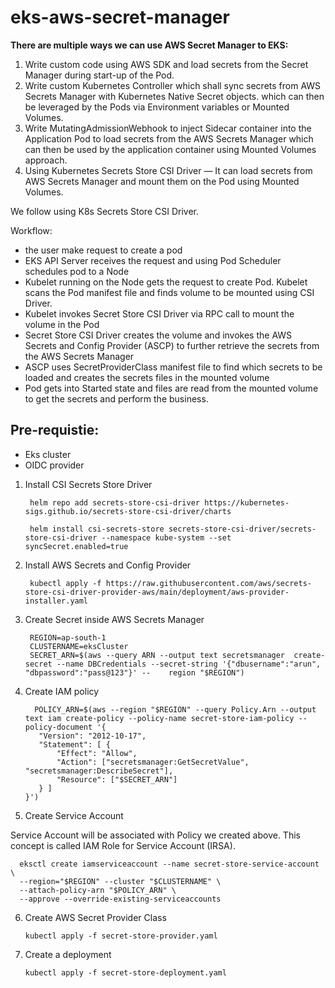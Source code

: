 # eks-aws-secret-manager

**There are multiple ways we can use AWS Secret Manager to EKS:**
1. Write custom code using AWS SDK and load secrets from the Secret Manager during start-up of the Pod.
2. Write custom Kubernetes Controller which shall sync secrets from AWS Secrets Manager with Kubernetes Native Secret objects.
   which can then be leveraged by the Pods via Environment variables or Mounted Volumes.
3. Write MutatingAdmissionWebhook to inject Sidecar container into the Application Pod to load secrets from the AWS Secrets Manager 
   which can then be used by the application container using Mounted Volumes approach.
4. Using Kubernetes Secrets Store CSI Driver — It can load secrets from AWS Secrets Manager and mount them on the Pod using Mounted Volumes.

We follow using K8s Secrets Store CSI Driver.

Workflow:
- the user make request to create a pod
- EKS API Server receives the request and using Pod Scheduler schedules pod to a Node
- Kubelet running on the Node gets the request to create Pod. Kubelet scans the Pod manifest file and finds volume to be mounted using CSI Driver.
- Kubelet invokes Secret Store CSI Driver via RPC call to mount the volume in the Pod
- Secret Store CSI Driver creates the volume and invokes the AWS Secrets and Config Provider (ASCP) to further retrieve the secrets from the AWS Secrets Manager
- ASCP uses SecretProviderClass manifest file to find which secrets to be loaded and creates the secrets files in the mounted volume
- Pod gets into Started state and files are read from the mounted volume to get the secrets and perform the business.

Pre-requistie:
--------------
 - Eks cluster
 - OIDC provider

1. Install CSI Secrets Store Driver

        helm repo add secrets-store-csi-driver https://kubernetes-sigs.github.io/secrets-store-csi-driver/charts
   
        helm install csi-secrets-store secrets-store-csi-driver/secrets-store-csi-driver --namespace kube-system --set syncSecret.enabled=true

2. Install AWS Secrets and Config Provider

        kubectl apply -f https://raw.githubusercontent.com/aws/secrets-store-csi-driver-provider-aws/main/deployment/aws-provider-installer.yaml

3. Create Secret inside AWS Secrets Manager 

        REGION=ap-south-1
        CLUSTERNAME=eksCluster
        SECRET_ARN=$(aws --query ARN --output text secretsmanager  create-secret --name DBCredentials --secret-string '{"dbusername":"arun", "dbpassword":"pass@123"}' --    region "$REGION")

4. Create IAM policy

         POLICY_ARN=$(aws --region "$REGION" --query Policy.Arn --output text iam create-policy --policy-name secret-store-iam-policy --policy-document '{
          "Version": "2012-10-17",
          "Statement": [ {
              "Effect": "Allow",
              "Action": ["secretsmanager:GetSecretValue", "secretsmanager:DescribeSecret"],
              "Resource": ["$SECRET_ARN"]
          } ]
       }')

5. Create Service Account

  Service Account will be associated with Policy we created above. This concept is called IAM Role for Service Account (IRSA).

      eksctl create iamserviceaccount --name secret-store-service-account \
      --region="$REGION" --cluster "$CLUSTERNAME" \
      --attach-policy-arn "$POLICY_ARN" \
      --approve --override-existing-serviceaccounts

6. Create AWS Secret Provider Class

       kubectl apply -f secret-store-provider.yaml

7. Create a deployment

       kubectl apply -f secret-store-deployment.yaml







